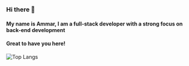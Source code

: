 ### Hi there 👋

#### My name is Ammar, I am a full-stack developer with a strong focus on back-end development

#### Great to have you here!

![Top Langs](https://github-readme-stats.vercel.app/api/top-langs/?username=ammarhashad&layout=donut)

<!--
**ammarhashad/ammarhashad** is a ✨ _special_ ✨ repository because its `README.md` (this file) appears on your GitHub profile.

Here are some ideas to get you started:

- 🔭 I’m currently working on ...
- 🌱 I’m currently learning ...
- 👯 I’m looking to collaborate on ...
- 🤔 I’m looking for help with ...
- 💬 Ask me about ...
- 📫 How to reach me: ...
- 😄 Pronouns: ...
- ⚡ Fun fact: ...
-->
